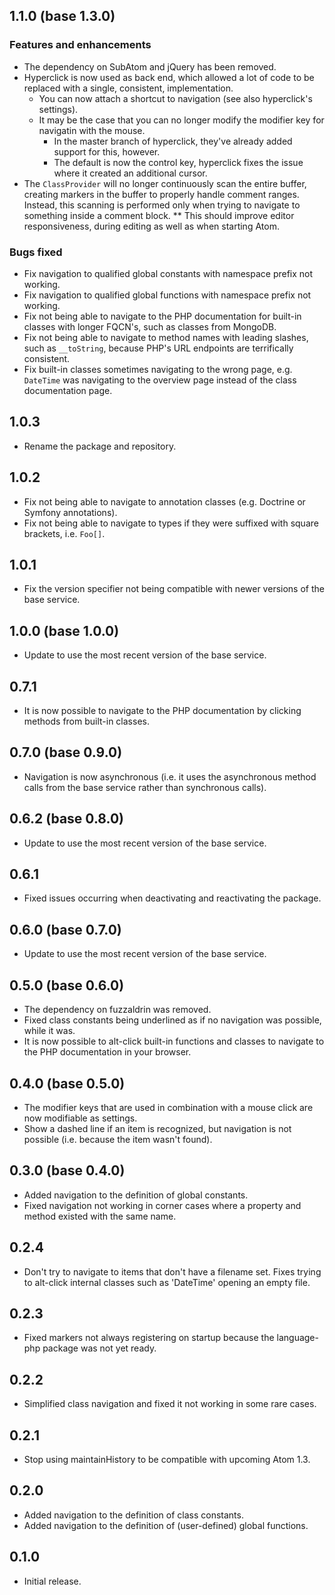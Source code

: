 ## 1.1.0 (base 1.3.0)
### Features and enhancements
* The dependency on SubAtom and jQuery has been removed.
* Hyperclick is now used as back end, which allowed a lot of code to be replaced with a single, consistent, implementation.
  * You can now attach a shortcut to navigation (see also hyperclick's settings).
  * It may be the case that you can no longer modify the modifier key for navigatin with the mouse.
    * In the master branch of hyperclick, they've already added support for this, however.
    * The default is now the control key, hyperclick fixes the issue where it created an additional cursor.
* The `ClassProvider` will no longer continuously scan the entire buffer, creating markers in the buffer to properly handle comment ranges. Instead, this scanning is performed only when trying to navigate to something inside a comment block.
** This should improve editor responsiveness, during editing as well as when starting Atom.

### Bugs fixed
* Fix navigation to qualified global constants with namespace prefix not working.
* Fix navigation to qualified global functions with namespace prefix not working.
* Fix not being able to navigate to the PHP documentation for built-in classes with longer FQCN's, such as classes from MongoDB.
* Fix not being able to navigate to method names with leading slashes, such as `__toString`, because PHP's URL endpoints are terrifically consistent.
* Fix built-in classes sometimes navigating to the wrong page, e.g. `DateTime` was navigating to the overview page instead of the class documentation page.

## 1.0.3
* Rename the package and repository.

## 1.0.2
* Fix not being able to navigate to annotation classes (e.g. Doctrine or Symfony annotations).
* Fix not being able to navigate to types if they were suffixed with square brackets, i.e. `Foo[]`.

## 1.0.1
* Fix the version specifier not being compatible with newer versions of the base service.

## 1.0.0 (base 1.0.0)
* Update to use the most recent version of the base service.

## 0.7.1
* It is now possible to navigate to the PHP documentation by clicking methods from built-in classes.

## 0.7.0 (base 0.9.0)
* Navigation is now asynchronous (i.e. it uses the asynchronous method calls from the base service rather than synchronous calls).

## 0.6.2 (base 0.8.0)
* Update to use the most recent version of the base service.

## 0.6.1
* Fixed issues occurring when deactivating and reactivating the package.

## 0.6.0 (base 0.7.0)
* Update to use the most recent version of the base service.

## 0.5.0 (base 0.6.0)
* The dependency on fuzzaldrin was removed.
* Fixed class constants being underlined as if no navigation was possible, while it was.
* It is now possible to alt-click built-in functions and classes to navigate to the PHP documentation in your browser.

## 0.4.0 (base 0.5.0)
* The modifier keys that are used in combination with a mouse click are now modifiable as settings.
* Show a dashed line if an item is recognized, but navigation is not possible (i.e. because the item wasn't found).

## 0.3.0 (base 0.4.0)
* Added navigation to the definition of global constants.
* Fixed navigation not working in corner cases where a property and method existed with the same name.

## 0.2.4
* Don't try to navigate to items that don't have a filename set. Fixes trying to alt-click internal classes such as 'DateTime' opening an empty file.

## 0.2.3
* Fixed markers not always registering on startup because the language-php package was not yet ready.

## 0.2.2
* Simplified class navigation and fixed it not working in some rare cases.

## 0.2.1
* Stop using maintainHistory to be compatible with upcoming Atom 1.3.

## 0.2.0
* Added navigation to the definition of class constants.
* Added navigation to the definition of (user-defined) global functions.

## 0.1.0
* Initial release.
